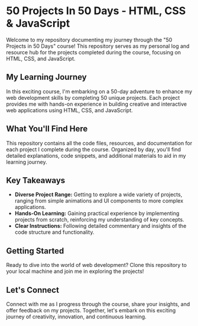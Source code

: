 
# 50 Projects In 50 Days - HTML, CSS & JavaScript

Welcome to my repository documenting my journey through the "50 Projects in 50 Days" course! This repository serves as my personal log and resource hub for the projects completed during the course, focusing on HTML, CSS, and JavaScript.

## My Learning Journey
In this exciting course, I'm embarking on a 50-day adventure to enhance my web development skills by completing 50 unique projects. Each project provides me with hands-on experience in building creative and interactive web applications using HTML, CSS, and JavaScript.

## What You'll Find Here
This repository contains all the code files, resources, and documentation for each project I complete during the course. Organized by day, you'll find detailed explanations, code snippets, and additional materials to aid in my learning journey.

## Key Takeaways
- **Diverse Project Range:** Getting to explore a wide variety of projects, ranging from simple animations and UI components to more complex applications.
- **Hands-On Learning:** Gaining practical experience by implementing projects from scratch, reinforcing my understanding of key concepts.
- **Clear Instructions:** Following detailed commentary and insights of the code structure and functionality.

## Getting Started
Ready to dive into the world of web development? Clone this repository to your local machine and join me in exploring the projects!

## Let's Connect
Connect with me as I progress through the course, share your insights, and offer feedback on my projects. Together, let's embark on this exciting journey of creativity, innovation, and continuous learning.